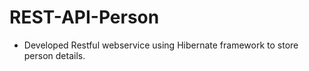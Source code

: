 # REST-API-Person
 - Developed Restful webservice using Hibernate framework to store person details.
